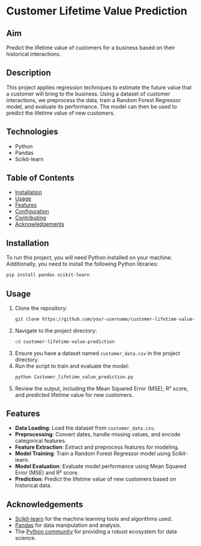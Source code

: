 # Customer Lifetime Value Prediction

## Aim
Predict the lifetime value of customers for a business based on their historical interactions.

## Description
This project applies regression techniques to estimate the future value that a customer will bring to the business. Using a dataset of customer interactions, we preprocess the data, train a Random Forest Regressor model, and evaluate its performance. The model can then be used to predict the lifetime value of new customers.

## Technologies
- Python
- Pandas
- Scikit-learn

## Table of Contents
- [Installation](#installation)
- [Usage](#usage)
- [Features](#features)
- [Configuration](#configuration)
- [Contributing](#contributing)
- [Acknowledgements](#acknowledgements)

## Installation
To run this project, you will need Python installed on your machine. Additionally, you need to install the following Python libraries:

```bash
pip install pandas scikit-learn
```

## Usage
1. Clone the repository:
    ```bash
    git clone https://github.com/your-username/customer-lifetime-value-prediction.git
    ```
2. Navigate to the project directory:
    ```bash
    cd customer-lifetime-value-prediction
    ```
3. Ensure you have a dataset named `customer_data.csv` in the project directory.
4. Run the script to train and evaluate the model:
    ```bash
    python Customer_lifetime_value_prediction.py
    ```
5. Review the output, including the Mean Squared Error (MSE), R² score, and predicted lifetime value for new customers.

## Features
- **Data Loading**: Load the dataset from `customer_data.csv`.
- **Preprocessing**: Convert dates, handle missing values, and encode categorical features.
- **Feature Extraction**: Extract and preprocess features for modeling.
- **Model Training**: Train a Random Forest Regressor model using Scikit-learn.
- **Model Evaluation**: Evaluate model performance using Mean Squared Error (MSE) and R² score.
- **Prediction**: Predict the lifetime value of new customers based on historical data.

## Acknowledgements
- [Scikit-learn](https://scikit-learn.org/) for the machine learning tools and algorithms used.
- [Pandas](https://pandas.pydata.org/) for data manipulation and analysis.
- The [Python community](https://www.python.org/community/) for providing a robust ecosystem for data science.

